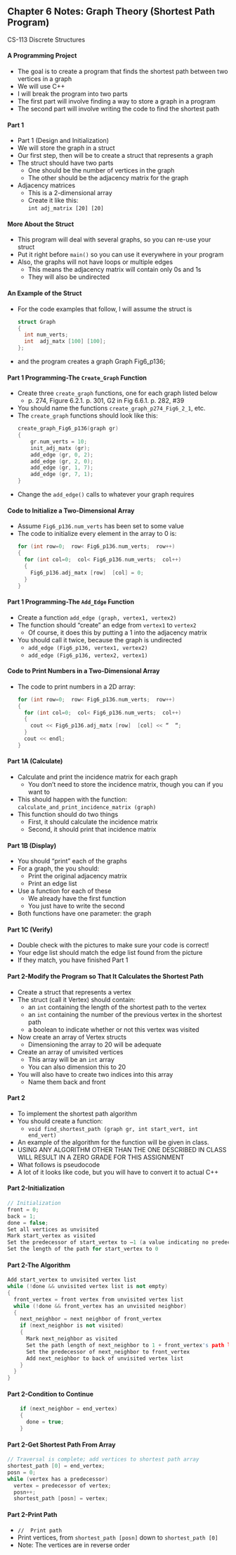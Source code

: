 ## Chapter 6 Notes: Graph Theory (Shortest Path Program)
CS-113 Discrete Structures  

#### A Programming Project
- The goal is to create a program that finds the shortest path between two vertices in a graph
- We will use C++
- I will break the program into two parts
- The first part will involve finding a way to store a graph in a program
- The second part will involve writing the code to find the shortest path

#### Part 1
- Part 1 (Design and Initialization)
- We will store the graph in a struct
- Our first step, then will be to create a struct that represents a graph
- The struct should have two parts
  - One should be the number of vertices in the graph
  - The other should be the adjacency matrix for the graph
- Adjacency matrices
  - This is a 2-dimensional array
  - Create it like this:  
    `int adj_matrix [20] [20]`

#### More About the Struct
- This program will deal with several graphs, so you can re-use your struct
- Put it right before `main()` so you can use it everywhere in your program
- Also, the graphs will not have loops or multiple edges
  - This means the adjacency matrix will contain only 0s and 1s
  - They will also be undirected

#### An Example of the Struct
- For the code examples that follow, I will assume the struct is
  ```cpp
  struct Graph
  {
    int num_verts;
    int  adj_matx [100] [100];
  };
  ```
- and the program creates a graph Graph Fig6_p136;

#### Part 1 Programming-The `Create_Graph` Function
- Create three `create_graph` functions, one for each graph listed below 
  - p. 274, Figure 6.2.1.  p. 301, G2 in Fig 6.6.1.  p. 282, #39
- You should name the functions `create_graph_p274_Fig6_2_1`, etc.
- The `create_graph` functions should look like this:  
  ```cpp  
  create_graph_Fig6_p136(graph gr)
  {
      gr.num_verts = 10;
      init_adj_matx (gr);
      add_edge (gr, 0, 2);
      add_edge (gr, 2, 0);
      add_edge (gr, 1, 7);
      add_edge (gr, 7, 1);
  }
  ```
- Change the `add_edge()` calls to whatever your graph requires

#### Code to Initialize a Two-Dimensional Array
- Assume `Fig6_p136.num_verts` has been set to some value
- The code to initialize every element in the array to 0 is:  
  ```cpp  
  for (int row=0;  row< Fig6_p136.num_verts;  row++)
  {
    for (int col=0;  col< Fig6_p136.num_verts;  col++)
    {
      Fig6_p136.adj_matx [row]  [col] = 0;
    }
  }
  ```

#### Part 1 Programming-The `Add_Edge` Function
- Create a function `add_edge (graph, vertex1, vertex2)`
- The function should “create” an edge from `vertex1` to `vertex2`
  - Of course, it does this by putting a 1 into the adjacency matrix
- You should call it twice, because the graph is undirected
  - `add_edge (Fig6_p136, vertex1, vertex2)`
  - `add_edge (Fig6_p136, vertex2, vertex1)`

#### Code to Print Numbers in a Two-Dimensional Array
- The code to print numbers in a 2D array:  
  ```cpp 
  for (int row=0;  row< Fig6_p136.num_verts;  row++)
  {
    for (int col=0;  col< Fig6_p136.num_verts;  col++)
    {
      cout << Fig6_p136.adj_matx [row]  [col] << “  “;
    }
    cout << endl;
  }
  ```

#### Part 1A (Calculate)
- Calculate and print the incidence matrix for each graph
  - You don’t need to store the incidence matrix, though you can if you want to
- This should happen with the function:  
  `calculate_and_print_incidence_matrix (graph)`  
- This function should do two things
  - First, it should calculate the incidence matrix
  - Second, it should print that incidence matrix

#### Part 1B (Display)
- You should “print” each of the graphs
- For a graph, the you should:  
  - Print the original adjacency matrix
  - Print an edge list
- Use a function for each of these
  - We already have the first function
  - You just have to write the second
- Both functions have one parameter: the graph

#### Part 1C (Verify)
- Double check with the pictures to make sure your code is correct!
- Your edge list should match the edge list found from the picture
- If they match, you have finished Part 1

#### Part 2-Modify the Program so That It Calculates the Shortest Path
- Create a struct that represents a vertex
- The struct (call it Vertex) should contain: 
  - an `int` containing the length of the shortest path to the vertex
  - an `int` containing the number of the previous vertex in the shortest path
  - a boolean to indicate whether or not this vertex was visited
- Now create an array of Vertex structs
  - Dimensioning the array to 20 will be adequate
- Create an array of unvisited vertices
  - This array will be an `int` array
  - You can also dimension this to 20
- You will also have to create two indices into this array
  - Name them back and front

#### Part 2
- To implement the shortest path algorithm
- You should create a function:
  - `void find_shortest_path (graph gr, int start_vert, int end_vert)`
- An example of the algorithm for the function will be given in class.
- USING ANY ALGORITHM OTHER THAN THE ONE DESCRIBED IN CLASS WILL RESULT IN A ZERO GRADE FOR THIS ASSIGNMENT
- What follows is pseudocode
- A lot of it looks like code, but you will have to convert it to actual C++

#### Part 2-Initialization
``` cpp  
// Initialization  
front = 0;
back = 1;
done = false;
Set all vertices as unvisited
Mark start_vertex as visited
Set the predecessor of start_vertex to –1 (a value indicating no predecessor)
Set the length of the path for start_vertex to 0
```

#### Part 2-The Algorithm
```cpp  
Add start_vertex to unvisited vertex list
while (!done && unvisited vertex list is not empty)
{
  front_vertex = front vertex from unvisited vertex list
  while (!done && front_vertex has an unvisited neighbor)
  {
    next_neighbor = next neighbor of front_vertex
    if (next_neighbor is not visited)
    {
      Mark next_neighbor as visited
      Set the path length of next_neighbor to 1 + front_vertex's path length
      Set the predecessor of next_neighbor to front_vertex
      Add next_neighbor to back of unvisited vertex list
    }
  }
}
```  

#### Part 2-Condition to Continue
```cpp  
    if (next_neighbor = end_vertex)
    {
      done = true;
    }
```

#### Part 2-Get Shortest Path From Array
```cpp  
// Traversal is complete; add vertices to shortest path array
shortest_path [0] = end_vertex;
posn = 0;
while (vertex has a predecessor)
  vertex = predecessor of vertex;
  posn++;
  shortest_path [posn] = vertex;
```

#### Part 2-Print Path
- `//  Print path`
- Print vertices, from `shortest_path [posn]` down to `shortest_path [0]`
- Note:  The vertices are in reverse order
